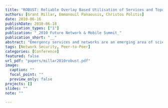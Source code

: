 ```yaml
---
title: "ROBUST: Reliable Overlay Based Utilisation of Services and Topology for emergency MANETs"
authors: [Grant Millar, Emmanouil Panaousis, Christos Politis]
date: 2010-06-16
publishDate: 2010-06-18
publication_types: ["1"]
publication: "_2010 Future Network & Mobile Summit_"
publication_short: "__"
abstract: "Emergency services and networks are an emerging area of scientific research. During an emergency scenario such as forest fires, earthquakes, tsunamis and terrorist attacks rescuers need to establish communication to coordinate their actions by using smart and lightweight mobile devices. To this end, autonomous networks should be utilised to support the afore communications. Mobile Ad-hoc Networks (MANETs) are a characteristic paradigm of IP-based autonomous networks that can be deployed during critical emergency missions. We propose utilising a peer-to-peer (P2P) paradigm when designing application layer communication and data sharing technologies between participants of the MANET. The architecture therefore must allow nodes to send and retrieve data without knowledge of the complexities of the network. To this end we propose a Distributed Hash Table (DHT) architecture which we optimise for use in these situations and prove our theorem to be more efficient in such cases than its current counterpart."
tags: [Network Security, Peer-to-Peer]
categories: [Conference]
featured: false
url_pdf: "papers/millar2010robust.pdf"
image:
  caption: ""
  focal_point: ""
  preview_only: false
projects: []
slides: ""
note: ""

---
```

